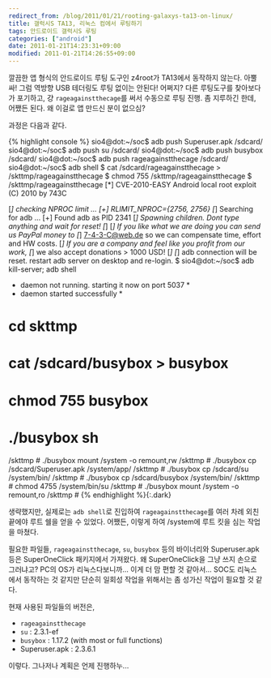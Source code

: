 ```yaml
---
redirect_from: /blog/2011/01/21/rooting-galaxys-ta13-on-linux/
title: 갤럭시S TA13, 리눅스 컴에서 루팅하기
tags: 안드로이드 갤럭시S 루팅
categories: ["android"]
date: 2011-01-21T14:23:31+09:00
modified: 2011-01-21T14:26:55+09:00
---
```

깔끔한 앱 형식의 안드로이드 루팅 도구인 z4root가 TA13에서 동작하지 않는다.
아뿔싸! 그럼 역방향 USB 테더링도 루팅 없이는 안된다! 어쩌지? 다른 루팅도구를
찾아보다가 포기하고, 걍 `rageagainstthecage`를 써서 수동으로 루팅 진행.
좀 지루하긴 한데, 어쨌든 된다. 왜 이걸로 앱 만드신 분이 없으심?

과정은 다음과 같다.

{% highlight console %}
sio4@dot:~/soc$ adb push Superuser.apk /sdcard/
sio4@dot:~/soc$ adb push su /sdcard/
sio4@dot:~/soc$ adb push busybox /sdcard/
sio4@dot:~/soc$ adb push rageagainstthecage /sdcard/
sio4@dot:~/soc$ adb shell
$ cat /sdcard/rageagainstthecage > /skttmp/rageagainstthecage
$ chmod 755 /skttmp/rageagainstthecage
$ /skttmp/rageagainstthecage
[*] CVE-2010-EASY Android local root exploit (C) 2010 by 743C

[*] checking NPROC limit ...
[+] RLIMIT\_NPROC={2756, 2756}
[*] Searching for adb ...
[+] Found adb as PID 2341
[*] Spawning children. Dont type anything and wait for reset!
[*]
[*] If you like what we are doing you can send us PayPal money to
[*] 7-4-3-C@web.de so we can compensate time, effort and HW costs.
[*] If you are a company and feel like you profit from our work,
[*] we also accept donations > 1000 USD!
[*]
[*] adb connection will be reset. restart adb server on desktop and re-login.
$ sio4@dot:~/soc$ adb kill-server; adb shell
* daemon not running. starting it now on port 5037 *
* daemon started successfully *
#
# cd skttmp
# cat /sdcard/busybox > busybox
# chmod 755 busybox
# ./busybox sh
/skttmp # ./busybox mount /system -o remount,rw
/skttmp # ./busybox cp /sdcard/Superuser.apk /system/app/
/skttmp # ./busybox cp /sdcard/su /system/bin/
/skttmp # ./busybox cp /sdcard/busybox /system/bin/
/skttmp # chmod 4755 /system/bin/su
/skttmp # ./busybox mount /system -o remount,ro
/skttmp #
{% endhighlight %}{:.dark}

생략했지만, 실제로는 `adb shell`로 진입하여 `rageagainstthecage`를 여러 차례
외친 끝에야 루트 쉘을 얻을 수 있었다. 어쨌든, 이렇게 하여 /system에 루트 킷을
심는 작업을 마쳤다.

필요한 파일들, `rageagainstthecage`, `su`, `busybox` 등의 바이너리와
Superuser.apk 등은 SuperOneClick 패키지에서 가져왔다. 왜 SuperOneClick을
그냥 쓰지 손으로 그러냐고? PC의 OS가 리눅스다보니까... 이게 더 맘 편할 것
같아서... SOC도 리눅스에서 동작하는 것 같지만 단순히 일회성 작업을 위해서는
좀 성가신 작업이 필요할 것 같다.

현재 사용된 파일들의 버전은,

- `rageagainstthecage`
- `su` : 2.3.1-ef
- `busybox` : 1.17.2 (with most or full functions)
- Superuser.apk : 2.3.6.1

이렇다. 그나저나 계획은 언제 진행하누...

